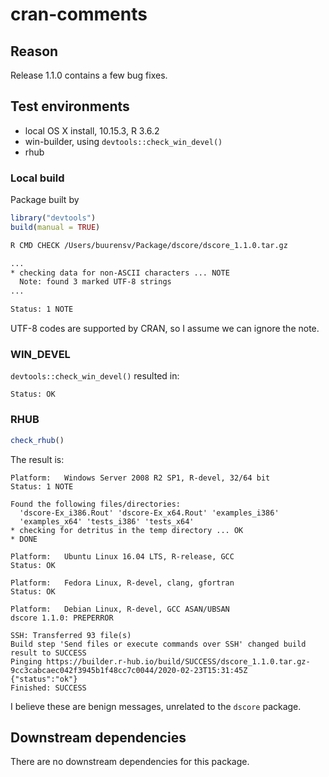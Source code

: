 cran-comments
================

## Reason

Release 1.1.0 contains a few bug fixes.

## Test environments

  - local OS X install, 10.15.3, R 3.6.2
  - win-builder, using `devtools::check_win_devel()`
  - rhub

### Local build

Package built by

``` r
library("devtools")
build(manual = TRUE)
```

``` bash
R CMD CHECK /Users/buurensv/Package/dscore/dscore_1.1.0.tar.gz

...
* checking data for non-ASCII characters ... NOTE
  Note: found 3 marked UTF-8 strings
...

Status: 1 NOTE
```

UTF-8 codes are supported by CRAN, so I assume we can ignore the note.

### WIN\_DEVEL

`devtools::check_win_devel()` resulted in:

    Status: OK

### RHUB

``` r
check_rhub()
```

The result is:

    Platform:   Windows Server 2008 R2 SP1, R-devel, 32/64 bit
    Status: 1 NOTE
    
    Found the following files/directories:
      'dscore-Ex_i386.Rout' 'dscore-Ex_x64.Rout' 'examples_i386'
      'examples_x64' 'tests_i386' 'tests_x64'
    * checking for detritus in the temp directory ... OK
    * DONE

    Platform:   Ubuntu Linux 16.04 LTS, R-release, GCC
    Status: OK

    Platform:   Fedora Linux, R-devel, clang, gfortran
    Status: OK

    Platform:   Debian Linux, R-devel, GCC ASAN/UBSAN
    dscore 1.1.0: PREPERROR
    
    SSH: Transferred 93 file(s)
    Build step 'Send files or execute commands over SSH' changed build result to SUCCESS
    Pinging https://builder.r-hub.io/build/SUCCESS/dscore_1.1.0.tar.gz-9cc3cabcaec042f3945b1f48cc7c0044/2020-02-23T15:31:45Z
    {"status":"ok"}
    Finished: SUCCESS

I believe these are benign messages, unrelated to the `dscore` package.

## Downstream dependencies

There are no downstream dependencies for this package.
